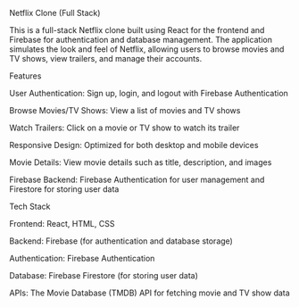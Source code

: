 Netflix Clone (Full Stack)

This is a full-stack Netflix clone built using React for the frontend and Firebase for authentication and database management. The application simulates the look and feel of Netflix, allowing users to browse movies and TV shows, view trailers, and manage their accounts.

Features

User Authentication: Sign up, login, and logout with Firebase Authentication

Browse Movies/TV Shows: View a list of movies and TV shows

Watch Trailers: Click on a movie or TV show to watch its trailer

Responsive Design: Optimized for both desktop and mobile devices

Movie Details: View movie details such as title, description, and images

Firebase Backend: Firebase Authentication for user management and Firestore for storing user data

Tech Stack

Frontend: React, HTML, CSS

Backend: Firebase (for authentication and database storage)

Authentication: Firebase Authentication

Database: Firebase Firestore (for storing user data)

APIs: The Movie Database (TMDB) API for fetching movie and TV show data
